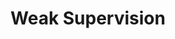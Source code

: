 ---
title: "Weak Supervision"

categories: ['']

tags: ['Weak', 'Supervision']

arwords: 'إشراف ضعيف'

arexps: []

enwords: ['Weak Supervision']

enexps: []

arlexicons: 'ش'

enlexicons: 'W'

authors: ['Ruqayya Roshdy']

translators: ['']

citations: 'تطبيقات الذكاء الاصطناعي في خدمة اللغة العربية'

sources: 'مركز الملك عبدالله بن عبدالعزيز الدولي لخدمة اللغة العربية'

word: "true"

slug: ""
---